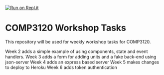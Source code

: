[![Run on Repl.it](https://repl.it/badge/github/MQCOMP3120-2020/weekly-workshop-tasks-stevecassidy)](https://repl.it/github/MQCOMP3120-2020/weekly-workshop-tasks-stevecassidy)

# COMP3120 Workshop Tasks

This repository will be used for weekly workshop tasks for COMP3120.

Week 2 adds a simple example of using components, state and event handlers.
Week 3 adds a form for adding units and a fake back-end using json-server
Week 4 adds an express based server
Week 5 makes changes to deploy to Heroku
Week 6 adds token authentication